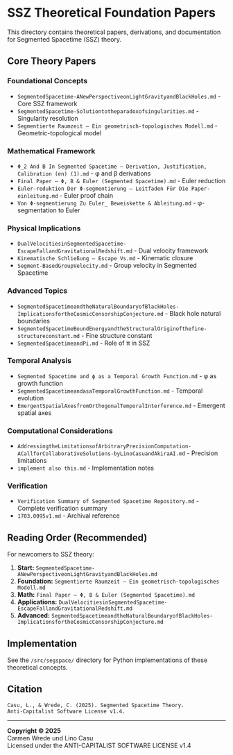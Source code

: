 # SSZ Theoretical Foundation Papers

This directory contains theoretical papers, derivations, and documentation for Segmented Spacetime (SSZ) theory.

## Core Theory Papers

### Foundational Concepts
- `SegmentedSpacetime-ANewPerspectiveonLightGravityandBlackHoles.md` - Core SSZ framework
- `SegmentedSpacetime-Solutiontotheparadoxofsingularities.md` - Singularity resolution
- `Segmentierte Raumzeit – Ein geometrisch-topologisches Modell.md` - Geometric-topological model

### Mathematical Framework
- `Φ_2 And Β In Segmented Spacetime — Derivation, Justification, Calibration (en) (1).md` - φ and β derivations
- `Final Paper — Φ, Β & Euler (Segmented Spacetime).md` - Euler reduction
- `Euler-reduktion Der Φ‑segmentierung – Leitfaden Für Die Paper-einleitung.md` - Euler proof chain
- `Von Φ‑segmentierung Zu Euler_ Beweiskette & Ableitung.md` - φ-segmentation to Euler

### Physical Implications
- `DualVelocitiesinSegmentedSpacetime-EscapeFallandGravitationalRedshift.md` - Dual velocity framework
- `Kinematische Schließung – Escape Vs.md` - Kinematic closure
- `Segment-BasedGroupVelocity.md` - Group velocity in Segmented Spacetime

### Advanced Topics
- `SegmentedSpacetimeandtheNaturalBoundaryofBlackHoles-ImplicationsfortheCosmicCensorshipConjecture.md` - Black hole natural boundaries
- `SegmentedSpacetimeBoundEnergyandtheStructuralOriginofthefine-structureconstant.md` - Fine structure constant
- `SegmentedSpacetimeandPi.md` - Role of π in SSZ

### Temporal Analysis
- `Segmented Spacetime and ϕ as a Temporal Growth Function.md` - φ as growth function
- `SegmentedSpacetimeandasaTemporalGrowthFunction.md` - Temporal evolution
- `EmergentSpatialAxesfromOrthogonalTemporalInterference.md` - Emergent spatial axes

### Computational Considerations
- `AddressingtheLimitationsofArbitraryPrecisionComputation-ACallforCollaborativeSolutions-byLinoCasuandAkiraAI.md` - Precision limitations
- `implement also this.md` - Implementation notes

### Verification
- `Verification Summary of Segmented Spacetime Repository.md` - Complete verification summary
- `1703.0095v1.md` - Archival reference

## Reading Order (Recommended)

For newcomers to SSZ theory:

1. **Start:** `SegmentedSpacetime-ANewPerspectiveonLightGravityandBlackHoles.md`
2. **Foundation:** `Segmentierte Raumzeit – Ein geometrisch-topologisches Modell.md`
3. **Math:** `Final Paper — Φ, Β & Euler (Segmented Spacetime).md`
4. **Applications:** `DualVelocitiesinSegmentedSpacetime-EscapeFallandGravitationalRedshift.md`
5. **Advanced:** `SegmentedSpacetimeandtheNaturalBoundaryofBlackHoles-ImplicationsfortheCosmicCensorshipConjecture.md`

## Implementation

See the `/src/segspace/` directory for Python implementations of these theoretical concepts.

## Citation

```
Casu, L., & Wrede, C. (2025). Segmented Spacetime Theory.
Anti-Capitalist Software License v1.4.
```

---

**Copyright © 2025**  
Carmen Wrede und Lino Casu  
Licensed under the ANTI-CAPITALIST SOFTWARE LICENSE v1.4
